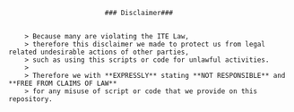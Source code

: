 							### Disclaimer###


		> Because many are violating the ITE Law,
		> therefore this disclaimer we made to protect us from legal related undesirable actions of other parties,
		> such as using this scripts or code for unlawful activities.
		>
		> Therefore we with **EXPRESSLY** stating **NOT RESPONSIBLE** and **FREE FROM CLAIMS OF LAW**
		> for any misuse of script or code that we provide on this repository.
